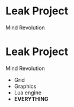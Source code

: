 # Leak Project

Mind Revolution

# Leak Project

Mind Revolution

* Grid
* Graphics
* Lua engine
* __EVERYTHING__